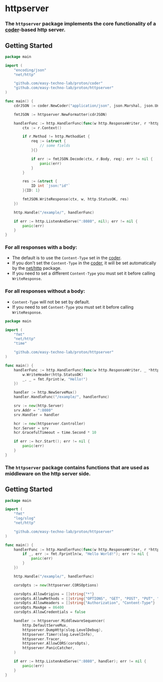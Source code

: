 # httpserver

### The `httpserver` package implements the core functionality of a [coder](https://github.com/easy-techno-lab/proton/blob/main/coder/README.md)-based http server.

## Getting Started

```go
package main

import (
	"encoding/json"
	"net/http"

	"github.com/easy-techno-lab/proton/coder"
	"github.com/easy-techno-lab/proton/httpserver"
)

func main() {
	cdrJSON := coder.NewCoder("application/json", json.Marshal, json.Unmarshal, false)

	fmtJSON := httpserver.NewFormatter(cdrJSON)

	handlerFunc := http.HandlerFunc(func(w http.ResponseWriter, r *http.Request) {
		ctx := r.Context()

		if r.Method != http.MethodGet {
			req := &struct {
				// some fields
			}{}

			if err := fmtJSON.Decode(ctx, r.Body, req); err != nil {
				panic(err)
			}
		}

		res := &struct {
			ID int `json:"id"`
		}{ID: 1}

		fmtJSON.WriteResponse(ctx, w, http.StatusOK, res)
	})

	http.Handle("/example/", handlerFunc)

	if err := http.ListenAndServe(":8080", nil); err != nil {
		panic(err)
	}
}

```

### For all responses with a body:

- The default is to use the `Content-Type` set in
  the [coder](https://github.com/easy-techno-lab/proton/blob/main/coder/README.md).
- If you don't set the `Content-Type` in
  the [coder](https://github.com/easy-techno-lab/proton/blob/main/coder/README.md), it
  will be set automatically by the [net/http](https://pkg.go.dev/net/http) package.
- If you need to set a different `Content-Type` you must set it before calling `WriteResponse`.

### For all responses without a body:

- `Content-Type` will not be set by default.
- If you need to set `Content-Type` you must set it before calling `WriteResponse`.

```go
package main

import (
	"fmt"
	"net/http"
	"time"

	"github.com/easy-techno-lab/proton/httpserver"
)

func main() {
	handlerFunc := http.HandlerFunc(func(w http.ResponseWriter, _ *http.Request) {
		w.WriteHeader(http.StatusOK)
		_, _ = fmt.Fprint(w, "Hello!")
	})

	handler := http.NewServeMux()
	handler.HandleFunc("/example/", handlerFunc)

	srv := new(http.Server)
	srv.Addr = ":8080"
	srv.Handler = handler

	hcr := new(httpserver.Controller)
	hcr.Server = srv
	hcr.GracefulTimeout = time.Second * 10

	if err := hcr.Start(); err != nil {
		panic(err)
	}
}

```

### The `httpserver` package contains functions that are used as middleware on the http server side.

## Getting Started

```go
package main

import (
	"fmt"
	"log/slog"
	"net/http"

	"github.com/easy-techno-lab/proton/httpserver"
)

func main() {
	handlerFunc := http.HandlerFunc(func(w http.ResponseWriter, r *http.Request) {
		if _, err := fmt.Fprintln(w, "Hello World!"); err != nil {
			panic(err)
		}
	})

	http.Handle("/example/", handlerFunc)

	corsOpts := new(httpserver.CORSOptions)

	corsOpts.AllowOrigins = []string{"*"}
	corsOpts.AllowMethods = []string{"OPTIONS", "GET", "POST", "PUT", "PATCH", "DELETE"}
	corsOpts.AllowHeaders = []string{"Authorization", "Content-Type"}
	corsOpts.MaxAge = 86400
	corsOpts.AllowCredentials = false

	handler := httpserver.MiddlewareSequencer(
		http.DefaultServeMux,
		httpserver.DumpHttp(slog.LevelDebug),
		httpserver.Timer(slog.LevelInfo),
		httpserver.Tracer,
		httpserver.AllowCORS(corsOpts),
		httpserver.PanicCatcher,
	)

	if err := http.ListenAndServe(":8080", handler); err != nil {
		panic(err)
	}
}

```
